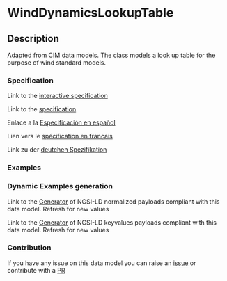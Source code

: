 # WindDynamicsLookupTable

## Description 

Adapted from CIM data models. The class models a look up table for the purpose of wind standard models.
### Specification

Link to the [interactive specification](https://swagger.lab.fiware.org/?url=https://github.com/smart-data-models/dataModel.EnergyCIM/blob/master/WindDynamicsLookupTable/swagger.yaml)

Link to the [specification](https://github.com/smart-data-models/dataModel.EnergyCIM/blob/master/WindDynamicsLookupTable/doc/spec.md)

Enlace a la [Especificación en español](https://github.com/smart-data-models/dataModel.EnergyCIM/blob/master/WindDynamicsLookupTable/doc/spec_ES.md)

Lien vers le [spécification en français](https://github.com/smart-data-models/dataModel.EnergyCIM/blob/master/WindDynamicsLookupTable/doc/spec_FR.md)

Link zu der [deutchen Spezifikation](https://github.com/smart-data-models/dataModel.EnergyCIM/blob/master/WindDynamicsLookupTable/doc/spec_DE.md)
### Examples
### Dynamic Examples generation

Link to the [Generator](https://smartdatamodels.org/extra/ngsi-ld_generator_v0.92.php?schemaUrl=https://raw.githubusercontent.com/smart-data-models/dataModel.EnergyCIM/master/WindDynamicsLookupTable/schema.json&email=info@smartdatamodels.org) of NGSI-LD normalized payloads compliant with this data model. Refresh for new values

Link to the [Generator](https://smartdatamodels.org/extra/ngsi-ld_generator_keyvalues_v0.92.php?schemaUrl=https://raw.githubusercontent.com/smart-data-models/dataModel.EnergyCIM/master/WindDynamicsLookupTable/schema.json&email=info@smartdatamodels.org) of NGSI-LD keyvalues payloads compliant with this data model. Refresh for new values
### Contribution

 If you have any issue on this data model you can raise an [issue](https://github.com/smart-data-models/dataModel.EnergyCIM/issues)  or contribute with a [PR](https://github.com/smart-data-models/dataModel.EnergyCIM/pulls)